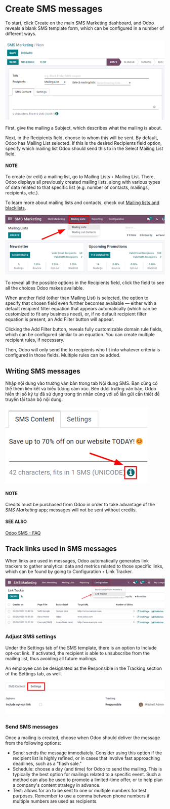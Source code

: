 # Create SMS messages

To start, click Create on the main SMS Marketing dashboard, and Odoo reveals
a blank SMS template form, which can be configured in a number of different ways.

![Creating an SMS marketing template.](../../../_images/sms-create.png)

First, give the mailing a Subject, which describes what the mailing is about.

Next, in the Recipients field, choose to whom this 
will be sent. By default, Odoo has Mailing List selected. If this is the desired
Recipients field option, specify which mailing list Odoo should send this  to in the Select Mailing List field.

#### NOTE
To create (or edit) a mailing list, go to Mailing Lists ‣ Mailing List. There,
Odoo displays all previously created mailing lists, along with various types of data related to
that specific list (e.g. number of contacts, mailings, recipients, etc.).

To learn more about mailing lists and contacts, check out [Mailing lists and blacklists](mailing_lists_blacklists.md).

![View of the mailing list page in the SMS marketing application.](../../../_images/sms-mailing-list.png)

To reveal all the possible options in the Recipients field, click the field to see all
the choices Odoo makes available.

When another field (other than Mailing List) is selected, the option to specify that
chosen field even further becomes available — either with a default recipient filter equation that
appears automatically (which can be customized to fit any business need), or, if no default
recipient filter equation is present, an Add Filter button will appear.

Clicking the Add Filter button, reveals fully customizable domain rule fields, which can
be configured similar to an equation. You can create multiple recipient rules, if necessary.

Then, Odoo will only send the  to recipients who fit into
whatever criteria is configured in those fields. Multiple rules can be added.

## Writing SMS messages

Nhập nội dung  vào trường văn bản trong tab Nội dung SMS. Bạn cũng có thể thêm liên kết và biểu tượng cảm xúc. Bên dưới trường văn bản, Odoo hiển thị số ký tự đã sử dụng trong tin nhắn cùng với số lần gửi  cần thiết để truyền tải toàn bộ nội dung.

![SMS price check icon.](../../../_images/sms-price-check.png)

#### NOTE
Credits must be purchased from Odoo in order to take advantage of the *SMS Marketing* app;
 messages will not be sent without credits.

#### SEE ALSO
[Odoo SMS - FAQ](https://iap-services.odoo.com/iap/sms/pricing)

## Track links used in SMS messages

When links are used in  messages, Odoo automatically generates
link trackers to gather analytical data and metrics related to those specific links, which can be
found by going to Configuration ‣ Link Tracker.

![SMS Link Tracker page.](../../../_images/sms-link-tracker.png)

### Adjust SMS settings

Under the Settings tab of the SMS template, there is an option to Include
opt-out link. If activated, the recipient is able to unsubscribe from the mailing list, thus
avoiding all future mailings.

An employee can be designated as the Responsible in the Tracking section of
the Settings tab, as well.

![SMS Settings tab.](../../../_images/sms-settings-tab.png)

### Send SMS messages

Once a mailing is created, choose when Odoo should deliver the message from the following options:

- Send: sends the message immediately. Consider using this option if the recipient list
  is highly refined, or in cases that involve fast approaching deadlines, such as a "flash sale."
- Schedule: choose a day (and time) for Odoo to send the mailing. This is typically the
  best option for mailings related to a specific event. Such a method can also be used to promote a
  limited-time offer, or to help plan a company's content strategy in advance.
- Test: allows for an  to be sent to one or multiple
  numbers for test purposes. Remember to use a comma between phone numbers if multiple numbers are
  used as recipients.
